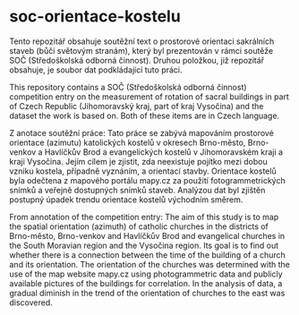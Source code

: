 # soc-orientace-kostelu

Tento repozitář obsahuje soutěžní text o prostorové orientaci sakrálních staveb (bůči světovým stranám), který byl prezentován v rámci soutěže SOČ (Středoškolská odborná činnost). Druhou položkou, již repozitář obsahuje, je soubor dat podkládající tuto práci.

This repository contains a SOČ (Středoškolská odborná činnost) competition entry on the measurement of rotation of sacral buildings in part of Czech Republic (Jihomoravský kraj, part of kraj Vysočina) and the dataset the work is based on. Both of these items are in Czech language.

Z anotace soutěžní práce:
Tato práce se zabývá mapováním prostorové orientace (azimutu) katolických kostelů 
v okresech Brno-město, Brno-venkov a Havlíčkův Brod a evangelických kostelů 
v Jihomoravském kraji a kraji Vysočina. Jejím cílem je zjistit, zda neexistuje pojítko mezi 
dobou vzniku kostela, případně vyznáním, a orientací stavby. Orientace kostelů byla odečtena 
z mapového portálu mapy.cz za použití fotogrammetrických snímků a veřejně dostupných 
snímků staveb. Analýzou dat byl zjištěn postupný úpadek trendu orientace kostelů východním 
směrem.


From annotation of the competition entry:
The aim of this study is to map the spatial orientation (azimuth) of catholic churches in the 
districts of Brno-město, Brno-venkov and Havlíčkův Brod and evangelical churches in the 
South Moravian region and the Vysočina region. Its goal is to find out whether there is a 
connection between the time of the building of a church and its orientation. The orientation of 
the churches was determined with the use of the map website mapy.cz using photogrammetric 
data and publicly available pictures of the buildings for correlation. In the analysis of data, a 
gradual diminish in the trend of the orientation of churches to the east was discovered.
